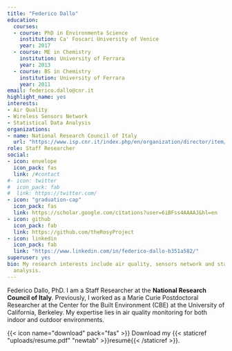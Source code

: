 ```yaml
---
title: "Federico Dallo"
education:
  courses:
  - course: PhD in Environmenta Science
    institution: Ca' Foscari University of Venice
    year: 2017
  - course: ME in Chemistry
    institution: University of Ferrara
    year: 2013
  - course: BS in Chemistry
    institution: University of Ferrara
    year: 2011
email: federico.dallo@cnr.it
highlight_name: yes
interests:
- Air Quality
- Wireless Sensors Network
- Statistical Data Analysis
organizations:
- name: National Research Council of Italy
  url: "https://www.isp.cnr.it/index.php/en/organization/director/item/271-dallo-federico"
role: Staff Researcher
social:
- icon: envelope
  icon_pack: fas
  link: /#contact
#- icon: twitter
#  icon_pack: fab
#  link: https://twitter.com/
- icon: "graduation-cap"
  icon_pack: fas
  link: https://scholar.google.com/citations?user=6iBFss4AAAAJ&hl=en
- icon: github
  icon_pack: fab
  link: https://github.com/theRosyProject
- icon: linkedin
  icon_pack: fab
  link: "https://www.linkedin.com/in/federico-dallo-b351a582/"
superuser: yes
bio: My research interests include air quality, sensors network and statistical data
  analysis.
---
```


Federico Dallo, PhD. I am a Staff Researcher at the **National Research Council of Italy**. Previously, I worked as a Marie Curie Postdoctoral Researcher at the Center for the Built Environment (CBE) at the University of California, Berkeley. My expertise lies in air quality monitoring for both indoor and outdoor environments.


{{< icon name="download" pack="fas" >}} Download my {{< staticref "uploads/resume.pdf" "newtab" >}}resumé{{< /staticref >}}.
